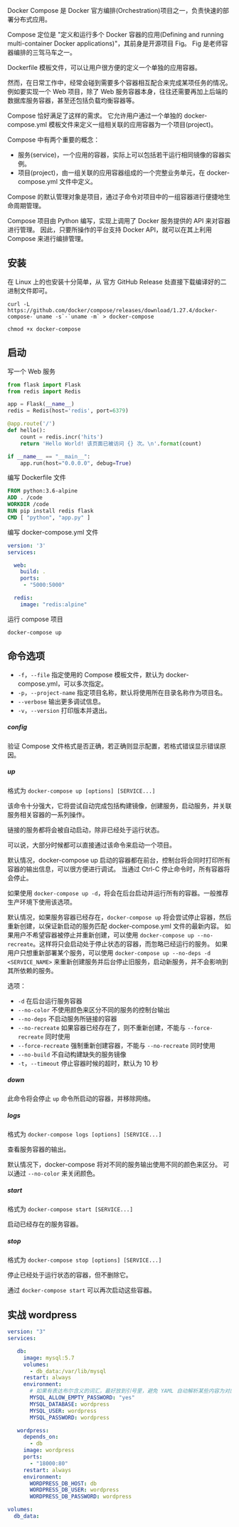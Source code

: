 Docker Compose 是 Docker 官方编排(Orchestration)项目之一，负责快速的部署分布式应用。

Compose 定位是 "定义和运行多个 Docker 容器的应用(Defining and running multi-container Docker applications)"，其前身是开源项目 Fig。
Fig 是老师容器编排的三驾马车之一。

Dockerfile 模板文件，可以让用户很方便的定义一个单独的应用容器。

然而，在日常工作中，经常会碰到需要多个容器相互配合来完成某项任务的情况。
例如要实现一个 Web 项目，除了 Web 服务容器本身，往往还需要再加上后端的数据库服务容器，甚至还包括负载均衡容器等。

Compose 恰好满足了这样的需求。
它允许用户通过一个单独的 docker-compose.yml 模板文件来定义一组相关联的应用容器为一个项目(project)。

Compose 中有两个重要的概念：
- 服务(service)，一个应用的容器，实际上可以包括若干运行相同镜像的容器实例。
- 项目(project)，由一组关联的应用容器组成的一个完整业务单元，在 docker-compose.yml 文件中定义。

Compose 的默认管理对象是项目，通过子命令对项目中的一组容器进行便捷地生命周期管理。

Compose 项目由 Python 编写，实现上调用了 Docker 服务提供的 API 来对容器进行管理。
因此，只要所操作的平台支持 Docker API，就可以在其上利用 Compose 来进行编排管理。

## 安装

在 Linux 上的也安装十分简单，从 官方 GitHub Release 处直接下载编译好的二进制文件即可。

```shell script
curl -L https://github.com/docker/compose/releases/download/1.27.4/docker-compose-`uname -s`-`uname -m` > docker-compose

chmod +x docker-compose
```

## 启动

写一个 Web 服务

```python
from flask import Flask
from redis import Redis

app = Flask(__name__)
redis = Redis(host='redis', port=6379)

@app.route('/')
def hello():
    count = redis.incr('hits')
    return 'Hello World! 该页面已被访问 {} 次。\n'.format(count)

if __name__ == "__main__":
    app.run(host="0.0.0.0", debug=True)
```

编写 Dockerfile 文件

```dockerfile
FROM python:3.6-alpine
ADD . /code
WORKDIR /code
RUN pip install redis flask
CMD [ "python", "app.py" ]
```

编写 docker-compose.yml 文件

```yaml
version: '3'
services:

  web:
    build: .
    ports:
     - "5000:5000"

  redis:
    image: "redis:alpine"
```

运行 compose 项目

```shell script
docker-compose up
```

## 命令选项

- `-f`，`--file` 指定使用的 Compose 模板文件，默认为 docker-compose.yml，可以多次指定。
- `-p`，`--project-name` 指定项目名称，默认将使用所在目录名称作为项目名。
- `--verbose` 输出更多调试信息。
- `-v`，`--version` 打印版本并退出。

##### config

验证 Compose 文件格式是否正确，若正确则显示配置，若格式错误显示错误原因。

##### up

格式为 `docker-compose up [options] [SERVICE...]`

该命令十分强大，它将尝试自动完成包括构建镜像，创建服务，启动服务，并关联服务相关容器的一系列操作。

链接的服务都将会被自动启动，除非已经处于运行状态。

可以说，大部分时候都可以直接通过该命令来启动一个项目。

默认情况，docker-compose up 启动的容器都在前台，控制台将会同时打印所有容器的输出信息，可以很方便进行调试。
当通过 Ctrl-C 停止命令时，所有容器将会停止。

如果使用 `docker-compose up -d`，将会在后台启动并运行所有的容器。一般推荐生产环境下使用该选项。

默认情况，如果服务容器已经存在，`docker-compose up` 将会尝试停止容器，然后重新创建，以保证新启动的服务匹配 docker-compose.yml 文件的最新内容。
如果用户不希望容器被停止并重新创建，可以使用 `docker-compose up --no-recreate`。这样将只会启动处于停止状态的容器，而忽略已经运行的服务。
如果用户只想重新部署某个服务，可以使用 `docker-compose up --no-deps -d <SERVICE_NAME>` 来重新创建服务并后台停止旧服务，启动新服务，并不会影响到其所依赖的服务。

选项：
- `-d` 在后台运行服务容器
- `--no-color` 不使用颜色来区分不同的服务的控制台输出
- `--no-deps` 不启动服务所链接的容器
- `--no-recreate` 如果容器已经存在了，则不重新创建，不能与 `--force-recreate` 同时使用
- `--force-recreate` 强制重新创建容器，不能与 `--no-recreate` 同时使用
- `--no-build` 不自动构建缺失的服务镜像
- `-t`，`--timeout` 停止容器时候的超时，默认为 10 秒

##### down

此命令将会停止 `up` 命令所启动的容器，并移除网络。

##### logs

格式为 `docker-compose logs [options] [SERVICE...]`

查看服务容器的输出。

默认情况下，docker-compose 将对不同的服务输出使用不同的颜色来区分。
可以通过 `--no-color` 来关闭颜色。

##### start

格式为 `docker-compose start [SERVICE...]`

启动已经存在的服务容器。

##### stop

格式为 `docker-compose stop [options] [SERVICE...]`

停止已经处于运行状态的容器，但不删除它。

通过 `docker-compose start` 可以再次启动这些容器。

## 实战 wordpress

```yaml
version: "3"
services:

   db:
     image: mysql:5.7
     volumes:
       - db_data:/var/lib/mysql
     restart: always
     environment:
       # 如果有表达布尔含义的词汇，最好放到引号里，避免 YAML 自动解析某些内容为对应的布尔语义
       MYSQL_ALLOW_EMPTY_PASSWORD: "yes"
       MYSQL_DATABASE: wordpress
       MYSQL_USER: wordpress
       MYSQL_PASSWORD: wordpress

   wordpress:
     depends_on:
       - db
     image: wordpress
     ports:
       - "18000:80"
     restart: always
     environment:
       WORDPRESS_DB_HOST: db
       WORDPRESS_DB_USER: wordpress
       WORDPRESS_DB_PASSWORD: wordpress

volumes:
  db_data:
```

